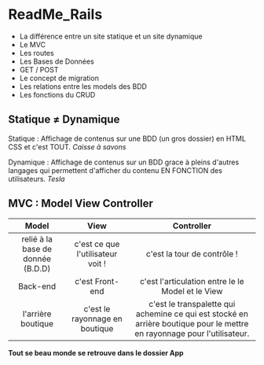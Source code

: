 # ReadMe_Rails

+ La différence entre un site statique et un site dynamique
+ Le MVC
+ Les routes
+ Les Bases de Données
+ GET / POST
+ Le concept de migration
+ Les relations entre les models des BDD
+ Les fonctions du CRUD

## Statique ≠ Dynamique

Statique : Affichage de contenus sur une BDD (un gros dossier) en HTML CSS et c'est TOUT.
_Caisse à savons_


Dynamique : Affichage de contenus sur un BDD grace à pleins d'autres langages qui permettent d'afficher du contenu EN FONCTION des utilisateurs.
_Tesla_

## MVC : Model View Controller

| Model	                           | View                                     | Controller                           |
| :------------------------------: |:----------------------------------------:| :-----------------------------------:|
| relié à la base de donnée (B.D.D)| c'est ce que l'utilisateur voit !        | c'est la tour de contrôle ! |
| Back-end                         | c'est Front-end                          | c'est l'articulation entre le le Model et le View |
| l'arrière boutique               | c'est le rayonnage en boutique           | c'est le transpalette qui achemine ce qui est stocké en arrière boutique pour le mettre en rayonnage pour l'utilisateur. |



**Tout se beau monde se retrouve dans le dossier App**




